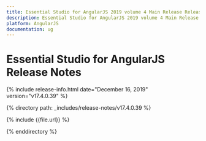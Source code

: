 ```yaml
---
title: Essential Studio for AngularJS 2019 volume 4 Main Release Release Notes  
description: Essential Studio for AngularJS 2019 volume 4 Main Release Release Notes  
platform: AngularJS
documentation: ug
---
```


# Essential Studio for AngularJS  Release Notes  

{% include release-info.html date="December 16, 2019"  version="v17.4.0.39" %} 


{% directory path: _includes/release-notes/v17.4.0.39 %}

{% include {{file.url}} %}

{% enddirectory %}